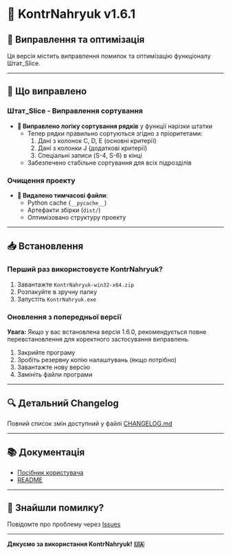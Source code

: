 # 🎉 KontrNahryuk v1.6.1

## 🐛 Виправлення та оптимізація

Ця версія містить виправлення помилок та оптимізацію функціоналу Штат_Slice.

---

## 🔧 Що виправлено

### Штат_Slice - Виправлення сортування
- **🐛 Виправлено логіку сортування рядків** у функції нарізки штатки
  - Тепер рядки правильно сортуються згідно з пріоритетами:
    1. Дані з колонок C, D, E (основні критерії)
    2. Дані з колонки J (додаткові критерії)
    3. Спеціальні записи (S-4, S-6) в кінці
  - Забезпечено стабільне сортування для всіх підрозділів

### Очищення проекту
- **🧹 Видалено тимчасові файли**:
  - Python cache (`__pycache__`)
  - Артефакти збірки (`dist/`)
  - Оптимізовано структуру проекту

---

## 📥 Встановлення

### Перший раз використовуєте KontrNahryuk?
1. Завантажте `KontrNahryuk-win32-x64.zip`
2. Розпакуйте в зручну папку
3. Запустіть `KontrNahryuk.exe`

### Оновлення з попередньої версії
**Увага:** Якщо у вас встановлена версія 1.6.0, рекомендується повне перевстановлення для коректного застосування виправлень.

1. Закрийте програму
2. Зробіть резервну копію налаштувань (якщо потрібно)
3. Завантажте нову версію
4. Замініть файли програми

---

## 🔍 Детальний Changelog

Повний список змін доступний у файлі [CHANGELOG.md](CHANGELOG.md)

---

## 📚 Документація

- [Посібник користувача](USER_GUIDE.md)
- [README](README.md)

---

## 🐛 Знайшли помилку?

Повідомте про проблему через [Issues](https://github.com/sashashostak/KontrNahryuk/issues)

---

**Дякуємо за використання KontrNahryuk! 🇺🇦**
